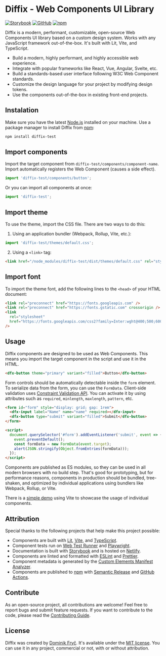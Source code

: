 # Diffix - Web Components UI Library

[![Storybook](https://raw.githubusercontent.com/dominikfryc/diffix-test/next/docs/assets/storybook-button.svg)](https://www.diffix.dev)
[![GitHub](https://raw.githubusercontent.com/dominikfryc/diffix-test/next/docs/assets/github-button.svg)](https://github.com/dominikfryc/diffix-test)
[![npm](https://raw.githubusercontent.com/dominikfryc/diffix-test/next/docs/assets/npm-button.svg)](https://www.npmjs.com/package/diffix-test)

Diffix is a modern, performant, customizable, open-source Web Components UI library based on a custom design system. Works with any JavaScript framework out-of-the-box. It's built with Lit, Vite, and TypeScript.

- Build a modern, highly performant, and highly accessible web experience.
- Integrate with popular frameworks like React, Vue, Angular, Svelte, etc.
- Build a standards-based user interface following W3C Web Component standards.
- Customize the design language for your project by modifying design tokens.
- Use the components out-of-the-box in existing front-end projects.

## Instalation

Make sure you have the latest [Node.js](https://nodejs.org/) installed on your machine. Use a package manager to install Diffix from [npm](https://www.npmjs.com/package/diffix-test):

```bash
npm install diffix-test
```

## Import components

Import the target component from `diffix-test/components/component-name`. Import automatically registers the Web Component (causes a side effect).

```ts
import 'diffix-test/components/button';
```

Or you can import all components at once:

```ts
import 'diffix-test';
```

## Import theme

To use the theme, import the CSS file. There are two ways to do this:

1. Using an application bundler (Webpack, Rollup, Vite, etc.):

```ts
import 'diffix-test/themes/default.css';
```

2. Using a `<link>` tag:

```html
<link href="/node_modules/diffix-test/dist/themes/default.css" rel="stylesheet" />
```

## Import font

To import the theme font, add the following lines to the `<head>` of your HTML document:

```html
<link rel="preconnect" href="https://fonts.googleapis.com" />
<link rel="preconnect" href="https://fonts.gstatic.com" crossorigin />
<link
  rel="stylesheet"
  href="https://fonts.googleapis.com/css2?family=Inter:wght@400;500;600;700&display=swap"
/>
```

## Usage

Diffix components are designed to be used as Web Components. This means you import the target component in the script and use it in the HTML.

```html
<dfx-button theme="primary" variant="filled">Button</dfx-button>
```

Form controls should be automatically detectable inside the `form` element. To serialize data from the form, you can use the `FormData`. Client-side validation uses [Constraint Validation API](https://developer.mozilla.org/en-US/docs/Web/API/Constraint_validation). You can activate it by using attributes such as `required`, `minlength`, `maxlength`, `pattern`, etc.

```html
<form id="form" style="display: grid; gap: 1rem">
  <dfx-input label="Name" name="name" required></dfx-input>
  <dfx-button type="submit" variant="filled">Submit</dfx-button>
</form>

<script>
  document.querySelector('#form').addEventListener('submit', event => {
    event.preventDefault();
    const formData = new FormData(event.target);
    alert(JSON.stringify(Object.fromEntries(formData)));
  });
</script>
```

Components are published as ES modules, so they can be used in all modern browsers with no build step. That's good for prototyping, but for performance reasons, components in production should be bundled, tree-shaken, and optimized by individual applications using bundlers like Webpack, Rollup, or Vite.

There is a [simple demo](https://github.com/dominikfryc/diffix-test/blob/next/demo/) using Vite to showcase the usage of individual components.

## Attribution

Special thanks to the following projects that help make this project possible:

- Components are built with [Lit](https://lit.dev/), [Vite](https://vitejs.dev/), and [TypeScript](https://www.typescriptlang.org/).
- Component tests run on [Web Test Runner](https://modern-web.dev/docs/test-runner/overview/) and [Playwright](https://playwright.dev/).
- Documentation is built with [Storybook](https://storybook.js.org/) and is hosted on [Netlify](https://www.netlify.com/).
- Components are linted and formatted with [ESLint](https://eslint.org/) and [Prettier](https://prettier.io/).
- Component metadata is generated by the [Custom Elements Manifest Analyzer](https://custom-elements-manifest.open-wc.org/).
- Components are published to [npm](https://www.npmjs.com/) with [Semantic Release](https://semantic-release.gitbook.io/semantic-release/) and [GitHub Actions](https://github.com/features/actions).

## Contribute

As an open-source project, all contributions are welcome! Feel free to report bugs and submit feature requests. If you want to contribute to the code, please read the [Contributing Guide](https://github.com/dominikfryc/diffix-test/blob/next/CONTRIBUTING.md).

## License

Diffix was created by [Dominik Fryč](https://github.com/dominikfryc). It's available under the [MIT license](https://github.com/dominikfryc/diffix-test/blob/next/LICENSE.md). You can use it in any project, commercial or not, with or without attribution.
